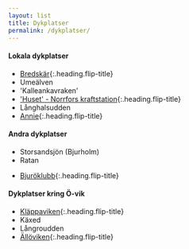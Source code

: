 ```yaml
---
layout: list
title: Dykplatser
permalink: /dykplatser/
---
```


#### Lokala dykplatser

* [Bredskär](bredskar){:.heading.flip-title}
* Umeälven
* 'Kalleankavraken'
* ['Huset' - Norrfors kraftstation](huset){:.heading.flip-title}
* Långhalsudden
* [Annie](annie){:.heading.flip-title}

#### Andra dykplatser

* Storsandsjön (Bjurholm)
* Ratan
<!-- * [Ratan](ratan){:.heading.flip-title} -->
* [Bjuröklubb](bjuroklubb){:.heading.flip-title}

#### Dykplatser kring Ö-vik

* [Kläppaviken](klappaviken){:.heading.flip-title}
* Käxed
* Långroudden
* [Ällöviken](alloviken){:.heading.flip-title}
